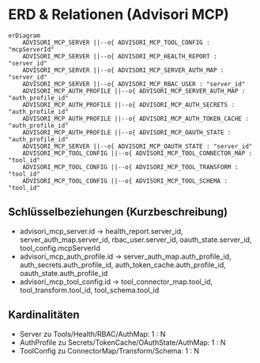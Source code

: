 # ERD & Relationen (Advisori MCP)

```mermaid
erDiagram
    ADVISORI_MCP_SERVER ||--o{ ADVISORI_MCP_TOOL_CONFIG : "mcpServerId"
    ADVISORI_MCP_SERVER ||--o{ ADVISORI_MCP_HEALTH_REPORT : "server_id"
    ADVISORI_MCP_SERVER ||--o{ ADVISORI_MCP_SERVER_AUTH_MAP : "server_id"
    ADVISORI_MCP_SERVER ||--o{ ADVISORI_MCP_RBAC_USER : "server_id"
    ADVISORI_MCP_AUTH_PROFILE ||--o{ ADVISORI_MCP_SERVER_AUTH_MAP : "auth_profile_id"
    ADVISORI_MCP_AUTH_PROFILE ||--o{ ADVISORI_MCP_AUTH_SECRETS : "auth_profile_id"
    ADVISORI_MCP_AUTH_PROFILE ||--o{ ADVISORI_MCP_AUTH_TOKEN_CACHE : "auth_profile_id"
    ADVISORI_MCP_AUTH_PROFILE ||--o{ ADVISORI_MCP_OAUTH_STATE : "auth_profile_id"
    ADVISORI_MCP_SERVER ||--o{ ADVISORI_MCP_OAUTH_STATE : "server_id"
    ADVISORI_MCP_TOOL_CONFIG ||--o{ ADVISORI_MCP_TOOL_CONNECTOR_MAP : "tool_id"
    ADVISORI_MCP_TOOL_CONFIG ||--o{ ADVISORI_MCP_TOOL_TRANSFORM : "tool_id"
    ADVISORI_MCP_TOOL_CONFIG ||--o{ ADVISORI_MCP_TOOL_SCHEMA : "tool_id"
```

## Schlüsselbeziehungen (Kurzbeschreibung)
- advisori_mcp_server.id → health_report.server_id, server_auth_map.server_id, rbac_user.server_id, oauth_state.server_id, tool_config.mcpServerId
- advisori_mcp_auth_profile.id → server_auth_map.auth_profile_id, auth_secrets.auth_profile_id, auth_token_cache.auth_profile_id, oauth_state.auth_profile_id
- advisori_mcp_tool_config.id → tool_connector_map.tool_id, tool_transform.tool_id, tool_schema.tool_id

## Kardinalitäten
- Server zu Tools/Health/RBAC/AuthMap: 1 : N
- AuthProfile zu Secrets/TokenCache/OAuthState/AuthMap: 1 : N
- ToolConfig zu ConnectorMap/Transform/Schema: 1 : N


